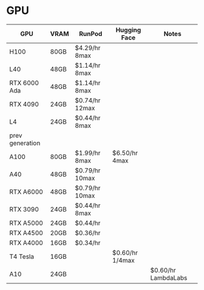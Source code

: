 # GPU

GPU             | VRAM | RunPod         | Hugging Face    | Notes
----------------|------|----------------|-----------------|--------------------
H100            | 80GB | $4.29/hr 8max  |                 |
L40             | 48GB | $1.14/hr 8max  |                 |
RTX 6000 Ada    | 48GB | $1.14/hr 8max  |                 |
RTX 4090        | 24GB | $0.74/hr 12max |                 |
L4              | 24GB | $0.44/hr 8max  |                 |
prev generation |      |                |                 |
A100            | 80GB | $1.99/hr 8max  | $6.50/hr 4max   |
A40             | 48GB | $0.79/hr 10max |                 |
RTX A6000       | 48GB | $0.79/hr 10max |                 |
RTX 3090        | 24GB | $0.44/hr 8max  |                 |
RTX A5000       | 24GB | $0.44/hr       |                 |
RTX A4500       | 20GB | $0.36/hr       |                 |
RTX A4000       | 16GB | $0.34/hr       |                 |
T4 Tesla        | 16GB |                | $0.60/hr 1/4max |
A10             | 24GB |                |                 | $0.60/hr LambdaLabs